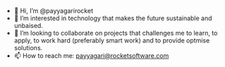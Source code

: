 - 👋 Hi, I’m @payyagarirocket
- 👀 I’m interested in technology that makes the future sustainable and unbaised. 
- 💞️ I’m looking to collaborate on projects that challenges me to learn, to apply, to work hard (preferably smart work) and to provide optmise solutions. 
- 📫 How to reach me: payyagari@rocketsoftware.com

<!---
payyagarirocket/payyagarirocket is a ✨ special ✨ repository because its `README.md` (this file) appears on your GitHub profile.
You can click the Preview link to take a look at your changes.
--->
